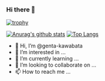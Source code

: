 ### Hi there 👋

[![trophy](https://github-profile-trophy.vercel.app/?username=genta-kawabata&theme=onedark)](https://github.com/ryo-ma/github-profile-trophy)

[![Anurag's github stats](https://github-readme-stats.vercel.app/api?username=genta-kawabata&count_private=true&theme=dracula)](https://github.com/anuraghazra/github-readme-stats)
[![Top Langs](https://github-readme-stats.vercel.app/api/top-langs/?username=genta-kawabata&layout=compact&count_private=true&theme=dracula)](https://github.com/anuraghazra/github-readme-stats)

- 👋 Hi, I’m @genta-kawabata
- 👀 I’m interested in ...
- 🌱 I’m currently learning ...
- 💞️ I’m looking to collaborate on ...
- 📫 How to reach me ...

<!---
genta-kawabata/genta-kawabata is a ✨ special ✨ repository because its `README.md` (this file) appears on your GitHub profile.
You can click the Preview link to take a look at your changes.
--->
